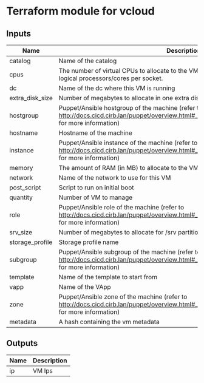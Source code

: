 # Terraform module for vcloud

<!-- BEGINNING OF PRE-COMMIT-TERRAFORM DOCS HOOK -->
## Inputs

| Name | Description | Type | Default | Required |
|------|-------------|:----:|:-----:|:-----:|
| catalog | Name of the catalog | string | `"PUBLIC-CAT"` | no |
| cpus | The number of virtual CPUs to allocate to the VM. Socket count is a result of: virtual logical processors/cores per socket. | number | `"1"` | no |
| dc | Name of the dc where this VM is running | string | `"sibelga"` | no |
| extra\_disk\_size | Number of megabytes to allocate in one extra disk | number | `"0"` | no |
| hostgroup | Puppet/Ansible hostgroup of the machine (refer to http://docs.cicd.cirb.lan/puppet/overview.html#_5_essential_machine_code_facts_code for more information) | string | n/a | yes |
| hostname | Hostname of the machine | string | n/a | yes |
| instance | Puppet/Ansible instance of the machine (refer to http://docs.cicd.cirb.lan/puppet/overview.html#_5_essential_machine_code_facts_code for more information) | string | n/a | yes |
| memory | The amount of RAM (in MB) to allocate to the VM | number | `"1024"` | no |
| network | Name of the network to use for this VM | string | n/a | yes |
| post\_script | Script to run on initial boot | string | `""` | no |
| quantity | Number of VM to manage | number | `"1"` | no |
| role | Puppet/Ansible role of the machine (refer to http://docs.cicd.cirb.lan/puppet/overview.html#_5_essential_machine_code_facts_code for more information) | string | n/a | yes |
| srv\_size | Number of megabytes to allocate for /srv partition | number | `"10240"` | no |
| storage\_profile | Storage profile name | string | n/a | yes |
| subgroup | Puppet/Ansible subgroup of the machine (refer to http://docs.cicd.cirb.lan/puppet/overview.html#_5_essential_machine_code_facts_code for more information) | string | `""` | no |
| template | Name of the template to start from | string | `"RHEL7.7_Template_v_3.0.1"` | no |
| vapp | Name of the VApp | string | n/a | yes |
| zone | Puppet/Ansible zone of the machine (refer to http://docs.cicd.cirb.lan/puppet/overview.html#_5_essential_machine_code_facts_code for more information) | string | n/a | yes |
| metadata | A hash containing the vm metadata | hash | `{}`| yes |

## Outputs

| Name | Description |
|------|-------------|
| ip | VM Ips |

<!-- END OF PRE-COMMIT-TERRAFORM DOCS HOOK -->

